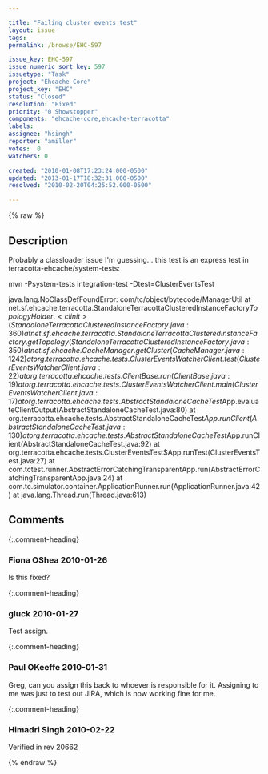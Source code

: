 ```yaml
---

title: "Failing cluster events test"
layout: issue
tags: 
permalink: /browse/EHC-597

issue_key: EHC-597
issue_numeric_sort_key: 597
issuetype: "Task"
project: "Ehcache Core"
project_key: "EHC"
status: "Closed"
resolution: "Fixed"
priority: "0 Showstopper"
components: "ehcache-core,ehcache-terracotta"
labels: 
assignee: "hsingh"
reporter: "amiller"
votes:  0
watchers: 0

created: "2010-01-08T17:23:24.000-0500"
updated: "2013-01-17T18:32:31.000-0500"
resolved: "2010-02-20T04:25:52.000-0500"

---
```




{% raw %}



## Description

<div markdown="1" class="description">

Probably a classloader issue I'm guessing...  this test is an express test in terracotta-ehcache/system-tests:

mvn -Psystem-tests integration-test -Dtest=ClusterEventsTest

java.lang.NoClassDefFoundError: com/tc/object/bytecode/ManagerUtil
        at net.sf.ehcache.terracotta.StandaloneTerracottaClusteredInstanceFactory$TopologyHolder.<clinit>(StandaloneTerracottaClusteredInstanceFactory.java:360)
        at net.sf.ehcache.terracotta.StandaloneTerracottaClusteredInstanceFactory.getTopology(StandaloneTerracottaClusteredInstanceFactory.java:350)
        at net.sf.ehcache.CacheManager.getCluster(CacheManager.java:1242)
        at org.terracotta.ehcache.tests.ClusterEventsWatcherClient.test(ClusterEventsWatcherClient.java:22)
        at org.terracotta.ehcache.tests.ClientBase.run(ClientBase.java:19)
        at org.terracotta.ehcache.tests.ClusterEventsWatcherClient.main(ClusterEventsWatcherClient.java:17)
        at org.terracotta.ehcache.tests.AbstractStandaloneCacheTest$App.evaluateClientOutput(AbstractStandaloneCacheTest.java:80)
        at org.terracotta.ehcache.tests.AbstractStandaloneCacheTest$App.runClient(AbstractStandaloneCacheTest.java:130)
        at org.terracotta.ehcache.tests.AbstractStandaloneCacheTest$App.runClient(AbstractStandaloneCacheTest.java:92)
        at org.terracotta.ehcache.tests.ClusterEventsTest$App.runTest(ClusterEventsTest.java:27)
        at com.tctest.runner.AbstractErrorCatchingTransparentApp.run(AbstractErrorCatchingTransparentApp.java:24)
        at com.tc.simulator.container.ApplicationRunner.run(ApplicationRunner.java:42)
        at java.lang.Thread.run(Thread.java:613)


</div>

## Comments


{:.comment-heading}
### **Fiona OShea** <span class="date">2010-01-26</span>

<div markdown="1" class="comment">

Is this fixed?

</div>


{:.comment-heading}
### **gluck** <span class="date">2010-01-27</span>

<div markdown="1" class="comment">

Test assign.

</div>


{:.comment-heading}
### **Paul OKeeffe** <span class="date">2010-01-31</span>

<div markdown="1" class="comment">

Greg, can you assign this back to whoever is responsible for it. Assigning to me was just to test out JIRA, which is now working fine for me.

</div>


{:.comment-heading}
### **Himadri Singh** <span class="date">2010-02-22</span>

<div markdown="1" class="comment">

Verified in rev 20662

</div>



{% endraw %}
